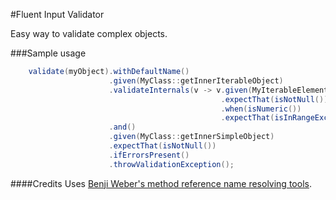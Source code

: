 #Fluent Input Validator

Easy way to validate complex objects.

###Sample usage
```java
    validate(myObject).withDefaultName()
                      .given(MyClass::getInnerIterableObject)
                      .validateInternals(v -> v.given(MyIterableElement::getVariable)
                                               .expectThat(isNotNull()))
                                               .when(isNumeric())
                                               .expectThat(isInRangeExclusive(2, 7))
                      .and()
                      .given(MyClass::getInnerSimpleObject)
                      .expectThat(isNotNull())
                      .ifErrorsPresent()
                      .throwValidationException();
```

####Credits
Uses [Benji Weber's method reference name resolving tools][].

[Benji Weber's method reference name resolving tools]: https://github.com/benjiman/benjiql/tree/master/src/main/java/uk/co/benjiweber/benjiql/mocking

